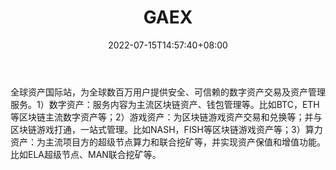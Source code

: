 ﻿---
weight: 
title: "GAEX"
description: "GAEX（区块链游戏国际站）是一家区块链游戏垂直领域资产流通和服务平台，于2017年10月正式立项。GAEX.COM借助区块链与游戏的结合，致力于打造全球最大的区块链游戏生态。"
date: 2022-07-15T14:57:40+08:00
lastmod: 2022-07-15T14:57:40+08:00
draft: false
authors: ["Simon"]
featuredImage: "quanqiuzichan.webp"
link: "https://www.gaex.one/"
tags: ["交易所","GAEX"]
categories: ["navigation"]
navigation: ["交易所"]
lightgallery: true
toc: true
pinned: false
recommend: false
recommend1: false
---
全球资产国际站，为全球数百万用户提供安全、可信赖的数字资产交易及资产管理服务。1）数字资产：服务内容为主流区块链资产、钱包管理等。比如BTC，ETH等区块链主流数字资产等；2）游戏资产：为区块链游戏资产交易和兑换等；并与区块链游戏打通，一站式管理。比如NASH，FISH等区块链游戏资产等；3）算力资产：为主流项目方的超级节点算力和联合挖矿等，并实现资产保值和增值功能。比如ELA超级节点、MAN联合挖矿等。
